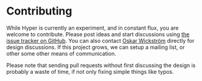 # Contributing

While Hyper is currently an experiment, and in constant flux, you are
welcome to contribute. Please post ideas and start discussions
using
[the issue tracker on GitHub](https://github.com/owickstrom/purescript-hyper/issues).
You can also
contact [Oskar Wickström](https://wickstrom.tech/about.html) directly
for design discussions. If this project grows, we can setup a mailing
list, or other some other means of communication.

Please note that sending pull requests without first discussing the
design is probably a waste of time, if not only fixing simple things like
typos.
